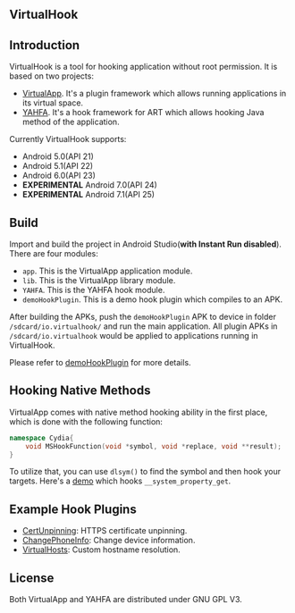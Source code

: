 VirtualHook
-----------

## Introduction 

VirtualHook is a tool for hooking application without root permission. It is based on two projects:

- [VirtualApp](https://github.com/asLody/VirtualApp). It's a plugin framework which allows running applications in its virtual space.
- [YAHFA](https://github.com/rk700/YAHFA). It's a hook framework for ART which allows hooking Java method of the application.

Currently VirtualHook supports:

- Android 5.0(API 21)
- Android 5.1(API 22)
- Android 6.0(API 23)
- __EXPERIMENTAL__ Android 7.0(API 24)
- __EXPERIMENTAL__ Android 7.1(API 25)

## Build

Import and build the project in Android Studio(__with Instant Run disabled__). There are four modules:

- `app`. This is the VirtualApp application module.
- `lib`. This is the VirtualApp library module.
- `YAHFA`. This is the YAHFA hook module.
- `demoHookPlugin`. This is a demo hook plugin which compiles to an APK.

After building the APKs, push the `demoHookPlugin` APK to device in folder `/sdcard/io.virtualhook/` and run the main application. All plugin APKs in `/sdcard/io.virtualhook` would be applied to applications running in VirtualHook.

Please refer to [demoHookPlugin](https://github.com/rk700/VirtualHook/tree/master/VirtualApp/demoHookPlugin) for more details.

## Hooking Native Methods

VirtualApp comes with native method hooking ability in the first place, which is done with the following function:

```cpp
namespace Cydia{
    void MSHookFunction(void *symbol, void *replace, void **result);
}
```

To utilize that, you can use `dlsym()` to find the symbol and then hook your targets. Here's a [demo](https://github.com/rk700/ChangePhoneInfo/blob/master/app/src/main/jni/hookprop.c) which hooks `__system_property_get`.

## Example Hook Plugins

- [CertUnpinning](https://github.com/rk700/CertUnpinning): HTTPS certificate unpinning.
- [ChangePhoneInfo](https://github.com/rk700/ChangePhoneInfo): Change device information.
- [VirtualHosts](https://github.com/rk700/VirtualHosts): Custom hostname resolution.

## License

Both VirtualApp and YAHFA are distributed under GNU GPL V3.
